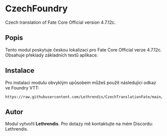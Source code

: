 
# CzechFoundry

Czech translation of Fate Core Official version 4.7.12c.

## Popis
Tento modul poskytuje českou lokalizaci pro Fate Core Official verze 4.7.12c. Obsahuje překlady základních textů aplikace.

## Instalace
Pro instalaci modulu obvyklým upůsobem můžeš použít následující odkaz ve Foundry VTT:

```
https://raw.githubusercontent.com/Lethrendis/CzechTranslationFate/main/module.json
```

## Autor
Modul vytvořil **Lethrendis**. Pro dotazy mě kontaktujte na mém Discordu: Lethrendis.
